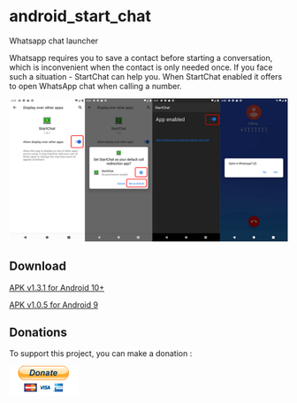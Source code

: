 # android_start_chat

Whatsapp chat launcher 

Whatsapp requires you to save a contact before starting a conversation, which is inconvenient when the contact is only needed once.
If you face such a situation - StartChat can help you.
When StartChat  enabled it offers to open WhatsApp chat when calling a number.


 ![screenshots](https://github.com/rustamspl/android_start_chat/blob/master/img/screen.png)

## Download

[APK v1.3.1 for Android 10+](https://github.com/rustamspl/android_start_chat/releases/download/1.3.1/StartChat_1.3.1.apk)

[APK v1.0.5 for Android 9](https://github.com/rustamspl/android_start_chat/releases/download/1.0.5/startchat.apk)


## Donations
To support this project, you can make a donation :  

[![paypal](https://github.com/rustamspl/android_start_chat/blob/master/img/paypal_btn_donate.gif)](https://paypal.me/rustamspl)